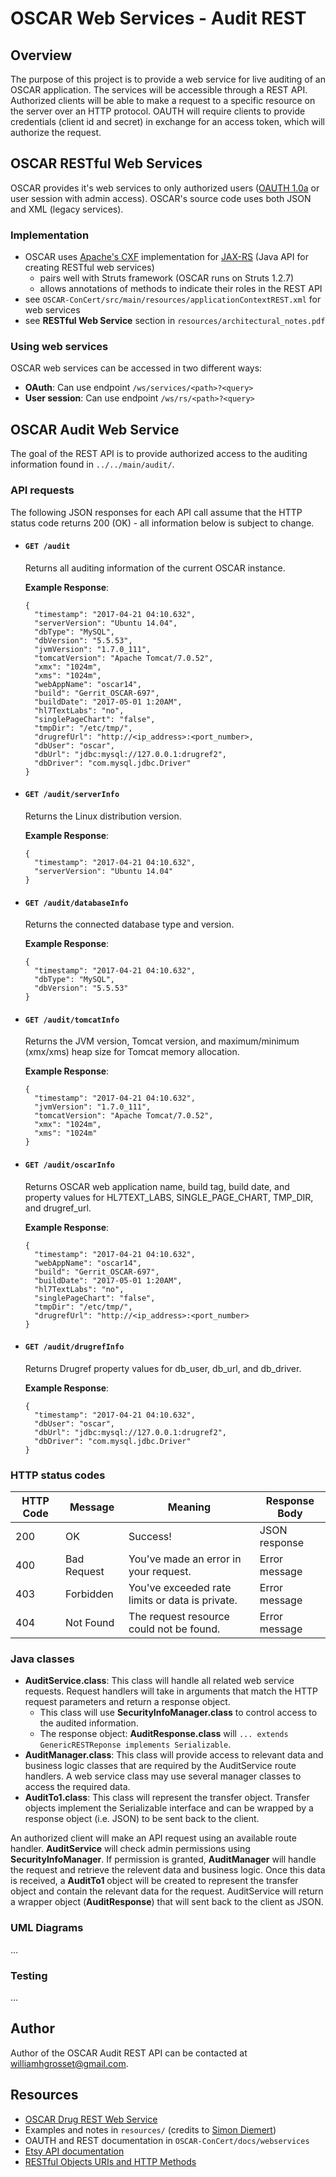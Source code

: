 # OSCAR Web Services - Audit REST
## Overview
The purpose of this project is to provide a web service for live auditing of an OSCAR application. The services will be accessible through a REST API. Authorized clients will be able to make a request to a specific resource on the server over an HTTP protocol. OAUTH will require clients to provide credentials (client id and secret) in exchange for an access token, which will authorize the request.

## OSCAR RESTful Web Services
OSCAR provides it's web services to only authorized users ([OAUTH 1.0a](https://oauth.net/core/1.0a/) or user session with admin access). OSCAR's source code uses both JSON and XML (legacy services).

### Implementation
+ OSCAR uses [Apache's CXF](https://en.wikipedia.org/wiki/Apache_CXF) implementation for [JAX-RS](https://en.wikipedia.org/wiki/Java_API_for_XML_Web_Services) (Java API for creating RESTful web services)
    - pairs well with Struts framework (OSCAR runs on Struts 1.2.7)
    - allows annotations of methods to indicate their roles in the REST API
+ see ```OSCAR-ConCert/src/main/resources/applicationContextREST.xml``` for web services
+ see **RESTful Web Service** section in ```resources/architectural_notes.pdf```

### Using web services
OSCAR web services can be accessed in two different ways:
+ **OAuth**: Can use endpoint ```/ws/services/<path>?<query>```
+ **User session**: Can use endpoint ```/ws/rs/<path>?<query>```

## OSCAR Audit Web Service
The goal of the REST API is to provide authorized access to the auditing information found in ```../../main/audit/```.

### API requests
The following JSON responses for each API call assume that the HTTP status code returns 200 (OK) - all information below is subject to change.
+ #### ```GET /audit```

  Returns all auditing information of the current OSCAR instance.

  **Example Response**:
  ```
  {
    "timestamp": "2017-04-21 04:10.632",
    "serverVersion": "Ubuntu 14.04",
    "dbType": "MySQL",
    "dbVersion": "5.5.53",
    "jvmVersion": "1.7.0_111",
    "tomcatVersion": "Apache Tomcat/7.0.52",
    "xmx": "1024m",
    "xms": "1024m",
    "webAppName": "oscar14",
    "build": "Gerrit_OSCAR-697",
    "buildDate": "2017-05-01 1:20AM",
    "hl7TextLabs": "no",
    "singlePageChart": "false",
    "tmpDir": "/etc/tmp/",
    "drugrefUrl": "http://<ip_address>:<port_number>,
    "dbUser": "oscar",
    "dbUrl": "jdbc:mysql://127.0.0.1:drugref2",
    "dbDriver": "com.mysql.jdbc.Driver"
  }
  ```
+ #### ```GET /audit/serverInfo```

  Returns the Linux distribution version.  
  
  **Example Response**:
  ```
  {
    "timestamp": "2017-04-21 04:10.632",
    "serverVersion": "Ubuntu 14.04"
  }
  ```
+ #### ```GET /audit/databaseInfo```

  Returns the connected database type and version.  
  
  **Example Response**:
  ```
  {
    "timestamp": "2017-04-21 04:10.632",
    "dbType": "MySQL",
    "dbVersion": "5.5.53"
  }
  ```
+ #### ```GET /audit/tomcatInfo```

  Returns the JVM version, Tomcat version, and maximum/minimum (xmx/xms) heap size for Tomcat memory allocation.  
  
  **Example Response**:
  ```
  {
    "timestamp": "2017-04-21 04:10.632",
    "jvmVersion": "1.7.0_111",
    "tomcatVersion": "Apache Tomcat/7.0.52",
    "xmx": "1024m",
    "xms": "1024m"
  }
  ```
+ #### ```GET /audit/oscarInfo```

  Returns OSCAR web application name, build tag, build date, and property values for HL7TEXT_LABS, SINGLE_PAGE_CHART, TMP_DIR, and drugref_url. 
  
  **Example Response**:
  ```
  {
    "timestamp": "2017-04-21 04:10.632",
    "webAppName": "oscar14",
    "build": "Gerrit_OSCAR-697",
    "buildDate": "2017-05-01 1:20AM",
    "hl7TextLabs": "no",
    "singlePageChart": "false",
    "tmpDir": "/etc/tmp/",
    "drugrefUrl": "http://<ip_address>:<port_number>
  }
  ```
+ #### ```GET /audit/drugrefInfo```

  Returns Drugref property values for db_user, db_url, and db_driver.
  
  **Example Response**:
  ```
  {
    "timestamp": "2017-04-21 04:10.632",
    "dbUser": "oscar",
    "dbUrl": "jdbc:mysql://127.0.0.1:drugref2",
    "dbDriver": "com.mysql.jdbc.Driver"
  }
  ```

### HTTP status codes
| HTTP Code | Message            | Meaning                                         | Response Body                         |
| --------- | ------------------ | ----------------------------------------------- | ------------------------------------- |
| 200       | OK                 | Success!                                        | JSON response                         |
| 400       | Bad Request        | You've made an error in your request.           | Error message                         |
| 403       | Forbidden          | You've exceeded rate limits or data is private. | Error message                         |
| 404       | Not Found          | The request resource could not be found.        | Error message                         |

### Java classes
+ **AuditService.class**: This class will handle all related web service requests. Request handlers will take in arguments that match the HTTP request parameters and return a response object.
    - This class will use **SecurityInfoManager.class** to control access to the audited information.
    - The response object: **AuditResponse.class** will ```... extends GenericRESTReponse implements Serializable```.
+ **AuditManager.class**: This class will provide access to relevant data and business logic classes that are required by the AuditService route handlers. A web service class may use several manager classes to access the required data.
+ **AuditTo1.class**: This class will represent the transfer object. Transfer objects implement the Serializable interface and can be wrapped by a response object (i.e. JSON) to be sent back to the client.

An authorized client will make an API request using an available route handler. **AuditService** will check admin permissions using **SecurityInfoManager**. If permission is granted, **AuditManager** will handle the request and retrieve the relevent data and business logic. Once this data is received, a **AuditTo1** object will be created to represent the transfer object and contain the relevant data for the request. AuditService will return a wrapper object (**AuditResponse**) that will sent back to the client as JSON.

### UML Diagrams
...

### Testing
...

## Author
Author of the OSCAR Audit REST API can be contacted at williamhgrosset@gmail.com.

## Resources
+ [OSCAR Drug REST Web Service](https://github.com/williamgrosset/OSCAR-ConCert/commit/4964b70cf4963b44cc3d2feba17d5e9b7df159a5)
+ Examples and notes in ```resources/``` (credits to [Simon Diemert](https://github.com/sdiemert))
+ OAUTH and REST documentation in ```OSCAR-ConCert/docs/webservices```
+ [Etsy API documentation](https://etsy.com/developers/documentation/getting_started/api_basics)
+ [RESTful Objects URIs and HTTP Methods](https://youtube.com/watch?v=grXnAMIQ_1Q)
